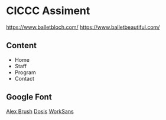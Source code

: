 # CICCC Assiment 


https://www.balletbloch.com/
https://www.balletbeautiful.com/

## Content
- Home
- Staff
- Program
- Contact

## Google Font
[Alex Brush](https://fonts.google.com/specimen/Alex+Brush)
[Dosis](https://fonts.google.com/specimen/Dosis)
[WorkSans](https://fonts.google.com/specimen/Work+Sans?selection.family=Work+Sans)